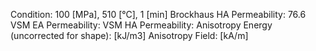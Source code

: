 Condition: 100 [MPa], 510 [°C], 1 [min]
Brockhaus HA Permeability: 76.6
VSM EA Permeability:
VSM HA Permeability:
Anisotropy Energy (uncorrected for shape): [kJ/m3]
Anisotropy Field: [kA/m]

